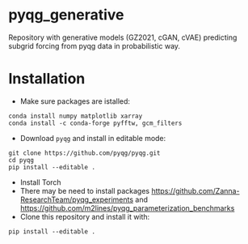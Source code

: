 # pyqg_generative
Repository with generative models (GZ2021, cGAN, cVAE) predicting subgrid forcing from pyqg data in probabilistic way.

# Installation
* Make sure packages are istalled:
```
conda install numpy matplotlib xarray
conda install -c conda-forge pyfftw, gcm_filters
```
* Download `pyqg` and install in editable mode:
```
git clone https://github.com/pyqg/pyqg.git
cd pyqg
pip install --editable .
```
* Install Torch 
* There may be need to install packages https://github.com/Zanna-ResearchTeam/pyqg_experiments and https://github.com/m2lines/pyqg_parameterization_benchmarks
* Clone this repository and install it with:
```
pip install --editable .
```
